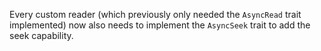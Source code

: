 
Every custom reader (which previously only needed the `AsyncRead` trait implemented) now also needs to implement the `AsyncSeek` trait to add the seek capability.

